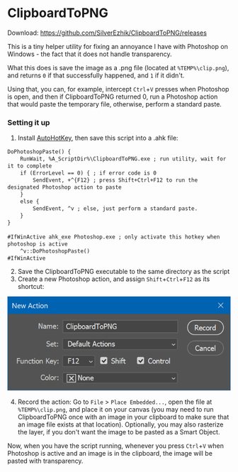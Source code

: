 # ClipboardToPNG

Download: https://github.com/SilverEzhik/ClipboardToPNG/releases

This is a tiny helper utility for fixing an annoyance I have with Photoshop on Windows - the fact that it does not handle transparency. 

What this does is save the image as a .png file (located at `%TEMP%\clip.png`), and returns `0` if that successfully happened, and `1` if it didn't.

Using that, you can, for example, intercept `Ctrl`+`V` presses when Photoshop is open, and then if ClipboardToPNG returned 0, run a Photoshop action that would paste the temporary file, otherwise, perform a standard paste.

### Setting it up

1. Install [AutoHotKey](https://autohotkey.com/), then save this script into a .ahk file:

```ahk
DoPhotoshopPaste() {
    RunWait, %A_ScriptDir%\ClipboardToPNG.exe ; run utility, wait for it to complete
    if (ErrorLevel == 0) { ; if error code is 0
        SendEvent, +^{F12} ; press Shift+Ctrl+F12 to run the designated Photoshop action to paste
    }
    else { 
        SendEvent, ^v ; else, just perform a standard paste.
    }
}

#IfWinActive ahk_exe Photoshop.exe ; only activate this hotkey when photoshop is active
    ^v::DoPhotoshopPaste()
#IfWinActive
```

2. Save the ClipboardToPNG executable to the same directory as the script
3. Create a new Photoshop action, and assign `Shift`+`Ctrl`+`F12` as its shortcut:

![Photoshop Action](images/photoshopaction.png)

4. Record the action: Go to `File` > `Place Embedded...`, open the file at `%TEMP%\clip.png`, and place it on your canvas (you may need to run ClipboardToPNG once with an image in your clipboard to make sure that an image file exists at that location). Optionally, you may also rasterize the layer, if you don't want the image to be pasted as a Smart Object.

Now, when you have the script running, whenever you press `Ctrl`+`V` when Photoshop is active and an image is in the clipboard, the image will be pasted with transparency.
